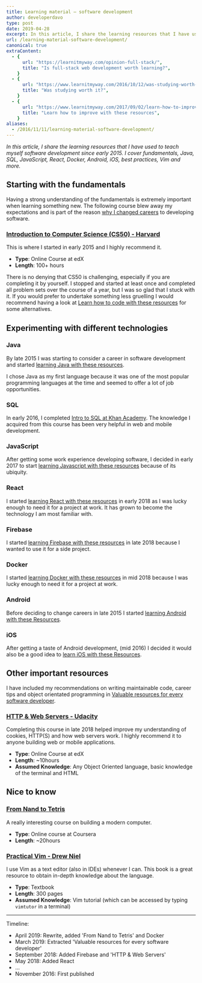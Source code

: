 ```yaml
---
title: Learning material – software development
author: developerdavo
type: post
date: 2019-04-28
excerpt: In this article, I share the learning resources that I have used to teach myself software development since early 2015. I cover fundamentals, Java, SQL, JavaScript, React, Docker, Android, iOS, best practices, Vim and more.
url: /learning-material-software-development/
canonical: true
extraContent:
  - {
      url: "https://learnitmyway.com/opinion-full-stack/",
      title: "Is full-stack web development worth learning?",
    }
  - {
      url: "https://www.learnitmyway.com/2016/10/12/was-studying-worth-it/",
      title: "Was studying worth it?",
    }
  - {
      url: "https://www.learnitmyway.com/2017/09/02/learn-how-to-improve-with-these-resources/",
      title: "Learn how to improve with these resources",
    }
aliases:
  - /2016/11/11/learning-material-software-development/
---
```


_In this article, I share the learning resources that I have used to teach myself software development since early 2015. I cover fundamentals, Java, SQL, JavaScript, React, Docker, Android, iOS, best practices, Vim and more._

<!--more-->

## Starting with the fundamentals

Having a strong understanding of the fundamentals is extremely important when learning something new. The following course blew away my expectations and is part of the reason [why I changed careers](https://learnitmyway.com/2016/08/10/why-i-changed-careers/) to developing software.

### [Introduction to Computer Science (CS50) - Harvard](https://www.edx.org/course/cs50s-introduction-to-computer-science)

This is where I started in early 2015 and I highly recommend it.

- **Type**: Online Course at edX
- **Length**: 100+ hours

There is no denying that CS50 is challenging, especially if you are completing it by yourself. I stopped and started at least once and completed all problem sets over the course of a year, but I was so glad that I stuck with it. If you would prefer to undertake something less gruelling I would recommend having a look at [Learn how to code with these resources](https://learnitmyway.com/2017/06/04/learn-how-to-code-with-these-resources/) for some alternatives.

## Experimenting with different technologies

### Java

By late 2015 I was starting to consider a career in software development and started [learning Java with these resources](https://www.learnitmyway.com/2017/07/02/learn-java-with-these-resources/).

I chose Java as my first language because it was one of the most popular programming languages at the time and seemed to offer a lot of job opportunities.

### SQL

In early 2016, I completed [Intro to SQL at Khan Academy](https://www.khanacademy.org/computing/computer-programming/sql). The knowledge I acquired from this course has been very helpful in web and mobile development.

### JavaScript

After getting some work experience developing software, I decided in early 2017 to start [learning Javascript with these resources](https://learnitmyway.com/learn-javascript-with-these-resources/) because of its ubiquity.

### React

I started [learning React with these resources](https://learnitmyway.com/learn-react-with-these-resources/) in early 2018 as I was lucky enough to need it for a project at work. It has grown to become the technology I am most familiar with.

### Firebase

I started [learning Firebase with these resources](http://learnitmyway.com/learn-firebase/) in late 2018 because I wanted to use it for a side project.

### Docker

I started [learning Docker with these resources](https://learnitmyway.com/learn-docker/) in mid 2018 because I was lucky enough to need it for a project at work.

### Android

Before deciding to change careers in late 2015 I started [learning Android with these Resources](https://www.learnitmyway.com/2017/08/12/learn-android-with-these-resources/).

### iOS

After getting a taste of Android development, (mid 2016) I decided it would also be a good idea to [learn iOS with these Resources](https://www.learnitmyway.com/2017/10/03/learn-ios-with-these-resources/).

## Other important resources

I have included my recommendations on writing maintainable code, career tips and object orientated programming in [Valuable resources for every software developer](https://learnitmyway.com/resources-for-every-developer/).

### [HTTP & Web Servers - Udacity](https://udacity.com/course/http-web-servers--ud303)

Completing this course in late 2018 helped improve my understanding of cookies, HTTP(S) and how web servers work. I highly recommend it to anyone building web or mobile applications.

- **Type**: Online Course at edX
- **Length**: ~10hours
- **Assumed Knowledge**: Any Object Oriented language, basic knowledge of the terminal and HTML

## Nice to know

### [From Nand to Tetris](https://www.coursera.org/learn/build-a-computer)

A really interesting course on building a modern computer.

- **Type**: Online course at Coursera
- **Length**: ~20hours

### [Practical Vim - Drew Niel](https://www.goodreads.com/book/show/13607232-practical-vim?from_search=true)

I use Vim as a text editor (also in IDEs) whenever I can. This book is a great resource to obtain in-depth knowledge about the language.

- **Type**: Textbook
- **Length**: 300 pages
- **Assumed Knowledge**: Vim tutorial (which can be accessed by typing `vimtutor` in a terminal)

---

Timeline:

- April 2019: Rewrite, added 'From Nand to Tetris' and Docker
- March 2019: Extracted 'Valuable resources for every software developer'
- September 2018: Added Firebase and 'HTTP & Web Servers'
- May 2018: Added React
- ...
- November 2016: First published
